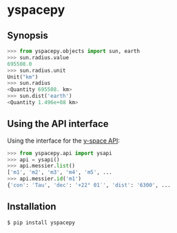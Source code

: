 
# yspacepy

## Synopsis

```python
>>> from yspacepy.objects import sun, earth
>>> sun.radius.value
695508.0
>>> sun.radius.unit
Unit("km")
>>> sun.radius
<Quantity 695508. km>
>>> sun.dist('earth')
<Quantity 1.496e+08 km>
```

## Using the API interface

Using the interface for the [y-space API](http://y-space.pw/api):

```python
>>> from yspacepy.api import ysapi
>>> api = ysapi()
>>> api.messier.list()
['m1', 'm2', 'm3', 'm4', 'm5', ...
>>> api.messier.id('m1')
{'con': 'Tau', 'dec': '+22° 01′', 'dist': '6300', ...
```

## Installation

    $ pip install yspacepy

